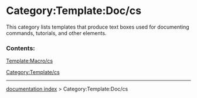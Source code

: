# Category:Template:Doc/cs
This category lists templates that produce text boxes used for documenting commands, tutorials, and other elements.

### Contents:

[Template:Macro/cs](Template:Macro/cs.md)

[Category:Template/cs](Category:Template/cs.md)

---
[documentation index](../README.md) > Category:Template:Doc/cs
